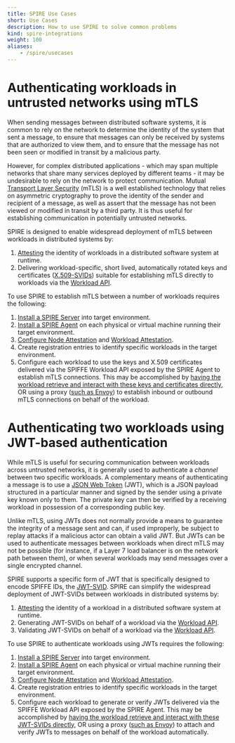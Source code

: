 ```yaml
---
title: SPIRE Use Cases
short: Use Cases
description: How to use SPIRE to solve common problems
kind: spire-integrations
weight: 100
aliases:
    - /spire/usecases
---
```


# Authenticating workloads in untrusted networks using mTLS

When sending messages between distributed software systems, it is common to rely on the network to determine the identity of the system that sent a message, to ensure that messages can only be received by systems that are authorized to view them, and to ensure that the message has not been seen or modified in transit by a malicious party.

However, for complex distributed applications - which may span multiple networks that share many services deployed by different teams - it may be undesirable to rely on the network to protect communication. Mutual [Transport Layer Security](https://en.wikipedia.org/wiki/Transport_Layer_Security) (mTLS) is a well established technology that relies on asymmetric cryptography to prove the identity of the sender and recipient of a message, as well as assert that the message has not been viewed or modified in transit by a third party. It is thus useful for establishing communication in potentially untrusted networks.

SPIRE is designed to enable widespread deployment of mTLS between workloads in distributed systems by:

1.   [Attesting](/docs/latest/spire/understand/concepts/#attestation) the identity of workloads in a distributed software system at runtime.
2.   Delivering workload-specific, short lived, automatically rotated keys and certificates ([X.509-SVIDs](/docs/latest/spiffe/concepts/#spiffe-verifiable-identity-document-svid)) suitable for establishing mTLS directly to workloads via the [Workload API](/docs/latest/spiffe/concepts/#spiffe-workload-api).

To use SPIRE to establish mTLS between a number of workloads requires the following:

1.   [Install a SPIRE Server](/docs/latest/spire/installing/install-server/) into target environment.
2.   [Install a SPIRE Agent](/docs/latest/spire/installing/install-agents/) on each physical or virtual machine running their target environment.
3.   [Configure Node Attestation](/docs/latest/spire/using/configuring/#configuring-node-attestation) and [Workload Attestation](/docs/latest/spire/using/configuring/#configuring-workload-attestation).
4.   Create registration entries to identify specific workloads in the target environment.
5.   Configure each workload to use the keys and X.509 certificates delivered via the SPIFFE Workload API exposed by the SPIRE Agent to establish mTLS connections. This may be accomplished by [having the workload retrieve and interact with these keys and certificates directly](/docs/latest/spiffe/concepts/#spiffe-verifiable-identity-document-svid), OR using a proxy ([such as Envoy](/docs/latest/spire-integrations/envoy/envoy/)) to establish inbound or outbound mTLS connections on behalf of the workload.

# Authenticating two workloads using JWT-based authentication

While mTLS is useful for securing communication between workloads across untrusted networks, it is generally used to authenticate a _channel_ between two specific workloads. A complementary means of authenticating a message is to use a [JSON Web Token](https://jwt.io/) (JWT), which is a JSON payload structured in a particular manner and signed by the sender using a private key known only to them. The private key can then be verified by a receiving workload in possession of a corresponding public key. 

Unlike mTLS, using JWTs does not normally provide a means to guarantee the integrity of a message sent and can, if used improperly, be subject to replay attacks if a malicious actor can obtain a valid JWT. But JWTs can be used to authenticate messages between workloads when direct mTLS may not be possible (for instance, if a Layer 7 load balancer is on the network path between them), or when several workloads may send messages over a single encrypted channel.

SPIRE supports a specific form of JWT that is specifically designed to encode SPIFFE IDs, the [JWT-SVID](/docs/latest/spiffe/concepts/#spiffe-verifiable-identity-document-svid). SPIRE can simplify the widespread deployment of JWT-SVIDs between workloads in distributed systems by:

1.   [Attesting](/docs/latest/spire/understand/concepts/#attestation) the identity of a workload in a distributed software system at runtime.
2.   Generating JWT-SVIDs on behalf of a workload via the [Workload API](/docs/latest/spiffe/concepts/#spiffe-workload-api).
3.   Validating JWT-SVIDs on behalf of a workload via the [Workload API](/docs/latest/spiffe/concepts/#spiffe-workload-api).

To use SPIRE to authenticate workloads using JWTs requires the following:

1.   [Install a SPIRE Server](/docs/latest/spire/installing/install-server/) into target environment.
2.   [Install a SPIRE Agent](/docs/latest/spire/installing/install-agents/) on each physical or virtual machine running their target environment.
3.   [Configure Node Attestation](/docs/latest/spire/using/configuring/#configuring-node-attestation) and [Workload Attestation](/docs/latest/spire/using/configuring/#configuring-workload-attestation).
4.   Create registration entries to identify specific workloads in the target environment.
5.   Configure each workload to generate or verify JWTs delivered via the SPIFFE Workload API exposed by the SPIRE Agent. This may be accomplished by [having the workload retrieve and interact with these JWT-SVIDs directly](/docs/latest/spiffe/concepts/#spiffe-verifiable-identity-document-svid), OR using a proxy ([such as Envoy](/docs/latest/spire-integrations/envoy/envoy/)) to attach and verify JWTs to messages on behalf of the workload automatically.
